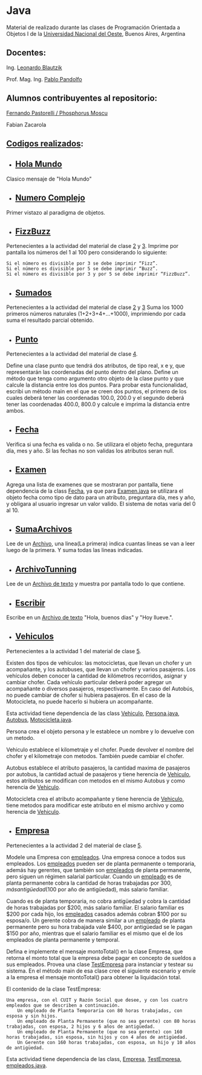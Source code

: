 # Java
Material de realizado durante las clases de Programación Orientada a Objetos I de la [Universidad Nacional del Oeste](http://uno.edu.ar/), Buenos Aires, Argentina

## Docentes:
Ing. [Leonardo Blautzik](https://github.com/leoblautzik)

Prof. Mag. Ing. [Pablo Pandolfo](mailto:ppandolfo@uno.edu.ar)

## Alumnos contribuyentes al repositorio:
[Fernando Pastorelli / Phosphorus Moscu](https://github.com/Phosphorus-M)

Fabian Zacarola

## [Codigos realizados](https://github.com/Phosphorus-M/Java/tree/master/src/Clases):
- ## [Hola Mundo](https://github.com/Phosphorus-M/Java/blob/master/src/Clases/HolaMundo.java)
Clasico mensaje de "Hola Mundo"
- ## [Numero Complejo](https://github.com/Phosphorus-M/Java/blob/master/src/Clases/Complejo.java)
Primer vistazo al paradigma de objetos.
- ## [FizzBuzz](https://github.com/Phosphorus-M/Java/blob/master/src/Clases/FizzBuzz.java)
Pertenecientes a la actividad del material de clase [2](https://docs.google.com/viewer?a=v&pid=sites&srcid=ZGVmYXVsdGRvbWFpbnx1bm9wcm9nY29ub2JqZXRvczF8Z3g6Njk0MmE2ZDZjZjQwYTk3Mg) y [3](https://docs.google.com/viewer?a=v&pid=sites&srcid=ZGVmYXVsdGRvbWFpbnx1bm9wcm9nY29ub2JqZXRvczF8Z3g6NTA3ZjFlMDlhNWVhNWIxYQ).
  Imprime por pantalla los números del 1 al 100 pero considerando lo siguiente:

    Si el número es divisible por 3 se debe imprimir “Fizz”.
    Si el número es divisible por 5 se debe imprimir “Buzz”.
    Si el número es divisible por 3 y por 5 se debe imprimir “FizzBuzz”.

- ## [Sumados](https://github.com/Phosphorus-M/Java/blob/master/src/Clases/Sumados.java)
Pertenecientes a la actividad del material de clase [2](https://docs.google.com/viewer?a=v&pid=sites&srcid=ZGVmYXVsdGRvbWFpbnx1bm9wcm9nY29ub2JqZXRvczF8Z3g6Njk0MmE2ZDZjZjQwYTk3Mg) y [3](https://docs.google.com/viewer?a=v&pid=sites&srcid=ZGVmYXVsdGRvbWFpbnx1bm9wcm9nY29ub2JqZXRvczF8Z3g6NTA3ZjFlMDlhNWVhNWIxYQ)
  Suma los 1000 primeros números naturales (1+2+3+4+...+1000), imprimiendo por cada suma el resultado parcial obtenido.
- ## [Punto](https://github.com/Phosphorus-M/Java/blob/master/src/Clases/Punto.java)
 Pertenecientes a la actividad del material de clase [4](https://docs.google.com/viewer?a=v&pid=sites&srcid=ZGVmYXVsdGRvbWFpbnx1bm9wcm9nY29ub2JqZXRvczF8Z3g6NGZhYWNhMjI1OTFhZTNkZA).

Define una clase punto que tendrá dos atributos, de tipo real, x e y, que representarán las coordenadas del punto dentro del plano. Define un método que tenga como argumento otro objeto de la clase punto y que calcule la distancia entre los dos puntos. Para probar esta funcionalidad, escribi un método main en el que se creen dos puntos, el primero de los cuales deberá tener las coordenadas 100.0, 200.0 y el segundo deberá tener las coordenadas 400.0, 800.0 y calcule e imprima la distancia entre ambos.
- ## [Fecha](https://github.com/Phosphorus-M/Java/blob/master/src/Clases/fecha.java)
 Verifica si una fecha es valida o no.
 Se utilizara el objeto fecha, preguntara día, mes y año. Si las fechas no son validas los atributos seran null.
- ## [Examen](https://github.com/Phosphorus-M/Java/blob/master/src/Clases/Examen.java)
 Agrega una lista de examenes que se mostraran por pantalla, tiene dependencia de la class [Fecha](https://github.com/Phosphorus-M/Java/blob/master/src/Clases/fecha.java), ya que para [Examen.java](https://github.com/Phosphorus-M/Java/blob/master/src/Clases/Examen.java) se utilizara el objeto fecha como tipo de dato para un atributo, preguntara día, mes y año, y obligara al usuario ingresar un valor valido.
 El sistema de notas varia del 0 al 10.
 - ## [SumaArchivos](https://github.com/Phosphorus-M/Java/blob/master/src/Clases/SumaArchivos.java)
 Lee de un [Archivo](https://github.com/Phosphorus-M/Java/blob/master/Archivos/Para%20leer/Suma.txt), una linea(La primera) indica cuantas lineas se van a leer luego de la primera. Y suma todas las lineas indicadas.
- ## [ArchivoTunning](https://github.com/Phosphorus-M/Java/blob/master/src/Clases/ArchivoTunning.java)
 Lee de un [Archivo de texto](https://github.com/Phosphorus-M/Java/blob/master/Archivos/Para%20leer/Lista.txt) y muestra por pantalla todo lo que contiene.
- ## [Escribir](https://github.com/Phosphorus-M/Java/blob/master/src/Clases/Escribir.java)
 Escribe en un [Archivo de texto](https://github.com/Phosphorus-M/Java/blob/master/Archivos/Generados/Texto%20impreso%20-%20Escribir.java.txt) "Hola, buenos dias" y "Hoy llueve.".
- ## [Vehiculos](https://github.com/Phosphorus-M/Java/blob/master/src/Clases/Vehiculo.java)
 Pertenecientes a la actividad 1 del material de clase [5](https://docs.google.com/viewer?a=v&pid=sites&srcid=ZGVmYXVsdGRvbWFpbnx1bm9wcm9nY29ub2JqZXRvczF8Z3g6NDRiOWQ2ZjRiZTMyNGJkYg).

  Existen dos tipos de vehículos: las motocicletas, que llevan un chofer y un acompañante, y los autobuses, que llevan un chofer y varios pasajeros. Los vehículos deben conocer la cantidad de kilómetros recorridos, asignar y cambiar chofer. Cada vehículo particular deberá poder agregar un acompañante o diversos pasajeros, respectivamente. En caso del Autobús, no puede cambiar de chofer si hubiera pasajeros. En el caso de la Motocicleta, no puede hacerlo si hubiera un acompañante.

  Esta actividad tiene dependencia de las class [Vehiculo](https://github.com/Phosphorus-M/Java/blob/master/src/Clases/Vehiculo.java), [Persona.java](https://github.com/Phosphorus-M/Java/blob/master/src/Clases/Persona.java), [Autobus](https://github.com/Phosphorus-M/Java/blob/master/src/Clases/Autobus.java), [Motocicleta.java](https://github.com/Phosphorus-M/Java/blob/master/src/Clases/Motocicleta.java).

  Persona crea el objeto persona y le establece un nombre y lo devuelve con un metodo.

  Vehiculo establece el kilometraje y el chofer. Puede devolver el nombre del chofer y el kilometraje con metodos. También puede cambiar el chofer.

  Autobus establece el atributo pasajeros, la cantidad maxima de pasajeros por autobus, la cantidad actual de pasajeros y tiene herencia de [Vehiculo](https://github.com/Phosphorus-M/Java/blob/master/src/Clases/Vehiculo.java), estos atributos se modifican con metodos en el mismo Autobus y como herencia de [Vehiculo](https://github.com/Phosphorus-M/Java/blob/master/src/Clases/Vehiculo.java).

  Motocicleta crea el atributo acompañante y tiene herencia de [Vehiculo](https://github.com/Phosphorus-M/Java/blob/master/src/Clases/Vehiculo.java), tiene metodos para modificar este atributo en el mismo archivo y como herencia de [Vehiculo](https://github.com/Phosphorus-M/Java/blob/master/src/Clases/Vehiculo.java).

- ## [Empresa](https://github.com/Phosphorus-M/Java/blob/master/src/clase_6_herencias/ejercicio_2/empresa.java)
 Pertenecientes a la actividad 2 del material de clase [5](https://docs.google.com/viewer?a=v&pid=sites&srcid=ZGVmYXVsdGRvbWFpbnx1bm9wcm9nY29ub2JqZXRvczF8Z3g6NDRiOWQ2ZjRiZTMyNGJkYg).

 Modele una Empresa con [empleados](https://github.com/Phosphorus-M/Java/blob/master/src/clase_6_herencias/ejercicio_2/empleados.java). Una empresa conoce a todos sus empleados. Los [empleados](https://github.com/Phosphorus-M/Java/blob/master/src/clase_6_herencias/ejercicio_2/empleados.java) pueden ser de planta permanente o temporaria, además hay gerentes, que también son [empleados](https://github.com/Phosphorus-M/Java/blob/master/src/clase_6_herencias/ejercicio_2/empleados.java) de planta permanente, pero siguen un régimen salarial particular. Cuando un [empleado](https://github.com/Phosphorus-M/Java/blob/master/src/clase_6_herencias/ejercicio_2/empleados.java) es de planta permanente cobra la cantidad de horas trabajadas por $300, más antigüedad ($100 por año de antigüedad), más salario familiar.

 Cuando es de planta temporaria, no cobra antigüedad y cobra la cantidad de horas trabajadas por $200, más salario familiar. El salario familiar es $200 por cada hijo, los [empleados](https://github.com/Phosphorus-M/Java/blob/master/src/clase_6_herencias/ejercicio_2/empleados.java) casados además cobran $100 por su esposa/o. Un gerente cobra de manera similar a un [empleado](https://github.com/Phosphorus-M/Java/blob/master/src/clase_6_herencias/ejercicio_2/empleados.java) de planta permanente pero su hora trabajada vale $400, por antigüedad se le pagan $150 por año, mientras que el salario familiar es el mismo que el de los empleados de planta permanente y temporal.

 Defina e implemente el mensaje montoTotal() en la clase Empresa, que retorna el monto total que la empresa debe pagar en concepto de sueldos a sus empleados. Provea una clase [TestEmpresa](https://github.com/Phosphorus-M/Java/blob/master/src/clase_6_herencias/ejercicio_2/TestEmpresa.java) para instanciar y testear su sistema. En el método main de esa clase cree el siguiente escenario y envíe a la empresa el mensaje montoTotal() para obtener la liquidación total.

 El contenido de la clase TestEmpresa:

    Una empresa, con el CUIT y Razón Social que desee, y con los cuatro empleados que se describen a continuación.
        Un empleado de Planta Temporaria con 80 horas trabajadas, con esposa y sin hijos.
        Un empleado de Planta Permanente (que no sea gerente) con 80 horas trabajadas, con esposa, 2 hijos y 6 años de antigüedad.
        Un empleado de Planta Permanente (que no sea gerente) con 160 horas trabajadas, sin esposa, sin hijos y con 4 años de antigüedad.
        Un Gerente con 160 horas trabajadas, con esposa, un hijo y 10 años de antigüedad.

Esta actividad tiene dependencia de las class, [Empresa](https://github.com/Phosphorus-M/Java/blob/master/src/clase_6_herencias/ejercicio_2/empresa.java), [TestEmpresa](https://github.com/Phosphorus-M/Java/blob/master/src/clase_6_herencias/ejercicio_2/TestEmpresa.java), [empleados.java](https://github.com/Phosphorus-M/Java/blob/master/src/clase_6_herencias/ejercicio_2/empleados.java).
